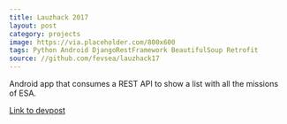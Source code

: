 ```yaml
---
title: Lauzhack 2017
layout: post
category: projects
image: https://via.placeholder.com/800x600
tags: Python Android DjangoRestFramework BeautifulSoup Retrofit
source: //github.com/fevsea/lauzhack17
---
```


Android app that consumes a REST API to show a list with all the missions of ESA.

[Link to devpost](https://devpost.com/software/lauzhack17-7r1jct)
